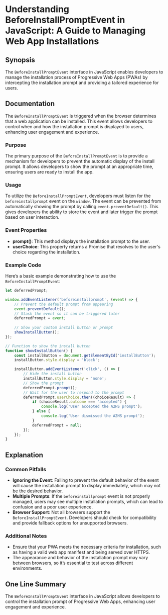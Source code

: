<!--
Meta Description: # Understanding BeforeInstallPromptEvent in JavaScript: A Guide to Managing Web App Installations ## Synopsis The `BeforeInstallPromptEvent` interface...
Meta Keywords: prompt, event, installation, user, beforeinstallpromptevent
-->

# Understanding BeforeInstallPromptEvent in JavaScript: A Guide to Managing Web App Installations

## Synopsis
The `BeforeInstallPromptEvent` interface in JavaScript enables developers to manage the installation process of Progressive Web Apps (PWAs) by intercepting the installation prompt and providing a tailored experience for users.

## Documentation
The `BeforeInstallPromptEvent` is triggered when the browser determines that a web application can be installed. This event allows developers to control when and how the installation prompt is displayed to users, enhancing user engagement and experience.

### Purpose
The primary purpose of the `BeforeInstallPromptEvent` is to provide a mechanism for developers to prevent the automatic display of the install prompt. It allows developers to show the prompt at an appropriate time, ensuring users are ready to install the app.

### Usage
To utilize the `BeforeInstallPromptEvent`, developers must listen for the `beforeinstallprompt` event on the `window`. The event can be prevented from automatically showing the prompt by calling `event.preventDefault()`. This gives developers the ability to store the event and later trigger the prompt based on user interaction.

### Event Properties
- **prompt()**: This method displays the installation prompt to the user.
- **userChoice**: This property returns a Promise that resolves to the user's choice regarding the installation.

### Example Code
Here’s a basic example demonstrating how to use the `BeforeInstallPromptEvent`:

```javascript
let deferredPrompt;

window.addEventListener('beforeinstallprompt', (event) => {
    // Prevent the default prompt from appearing
    event.preventDefault();
    // Stash the event so it can be triggered later
    deferredPrompt = event;
    
    // Show your custom install button or prompt
    showInstallButton();
});

// Function to show the install button
function showInstallButton() {
    const installButton = document.getElementById('installButton');
    installButton.style.display = 'block';

    installButton.addEventListener('click', () => {
        // Hide the install button
        installButton.style.display = 'none';
        // Show the prompt
        deferredPrompt.prompt();
        // Wait for the user to respond to the prompt
        deferredPrompt.userChoice.then((choiceResult) => {
            if (choiceResult.outcome === 'accepted') {
                console.log('User accepted the A2HS prompt');
            } else {
                console.log('User dismissed the A2HS prompt');
            }
            deferredPrompt = null;
        });
    });
}
```

## Explanation
### Common Pitfalls
- **Ignoring the Event**: Failing to prevent the default behavior of the event will cause the installation prompt to display immediately, which may not be the desired behavior.
- **Multiple Prompts**: If the `beforeinstallprompt` event is not properly managed, users may see multiple installation prompts, which can lead to confusion and a poor user experience.
- **Browser Support**: Not all browsers support the `BeforeInstallPromptEvent`. Developers should check for compatibility and provide fallback options for unsupported browsers.

### Additional Notes
- Ensure that your PWA meets the necessary criteria for installation, such as having a valid web app manifest and being served over HTTPS.
- The appearance and behavior of the installation prompt may vary between browsers, so it’s essential to test across different environments.

## One Line Summary
The `BeforeInstallPromptEvent` interface in JavaScript allows developers to control the installation prompt of Progressive Web Apps, enhancing user engagement and experience.